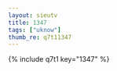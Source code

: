 ```yaml
--- 
layout: sieutv
title: 1347
tags: ["uknow"]
thumb_re: q7t11347
---
```

{% include q7t1 key="1347" %} 
